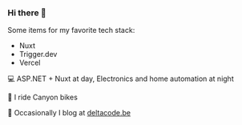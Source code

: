 ### Hi there 👋

Some items for my favorite tech stack:
- Nuxt
- Trigger.dev
- Vercel

💻 ASP.NET + Nuxt at day, Electronics and home automation at night

🚴 I ride Canyon bikes

📝 Occasionally I blog at [deltacode.be]([url](https://blog.deltacode.be))

<!--
**DavidDeSloovere/DavidDeSloovere** is a ✨ _special_ ✨ repository because its `README.md` (this file) appears on your GitHub profile.

Here are some ideas to get you started:

- 🔭 I’m currently working on ...
- 🌱 I’m currently learning ...
- 👯 I’m looking to collaborate on ...
- 🤔 I’m looking for help with ...
- 💬 Ask me about ...
- 📫 How to reach me: ...
- 😄 Pronouns: ...
- ⚡ Fun fact: ...
-->
